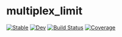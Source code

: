 # multiplex_limit

[![Stable](https://img.shields.io/badge/docs-stable-blue.svg)](https://dufourc1.github.io/multiplex_limit.jl/stable/)
[![Dev](https://img.shields.io/badge/docs-dev-blue.svg)](https://dufourc1.github.io/multiplex_limit.jl/dev/)
[![Build Status](https://github.com/dufourc1/multiplex_limit.jl/actions/workflows/CI.yml/badge.svg?branch=main)](https://github.com/dufourc1/multiplex_limit.jl/actions/workflows/CI.yml?query=branch%3Amain)
[![Coverage](https://codecov.io/gh/dufourc1/multiplex_limit.jl/branch/main/graph/badge.svg)](https://codecov.io/gh/dufourc1/multiplex_limit.jl)